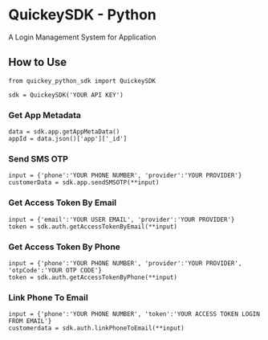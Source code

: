 # QuickeySDK - Python

A Login Management System for Application

## How to Use

```
from quickey_python_sdk import QuickeySDK

sdk = QuickeySDK('YOUR API KEY')
```

### Get App Metadata
```
data = sdk.app.getAppMetaData()
appId = data.json()['app']['_id']
```

### Send SMS OTP
```
input = {'phone':'YOUR PHONE NUMBER', 'provider':'YOUR PROVIDER'}
customerData = sdk.app.sendSMSOTP(**input)
```

### Get Access Token By Email
```
input = {'email':'YOUR USER EMAIL', 'provider':'YOUR PROVIDER'}
token = sdk.auth.getAccessTokenByEmail(**input)
```

### Get Access Token By Phone
```
input = {'phone':'YOUR PHONE NUMBER', 'provider':'YOUR PROVIDER', 'otpCode':'YOUR OTP CODE'}
token = sdk.auth.getAccessTokenByPhone(**input)
```

### Link Phone To Email
```
input = {'phone':'YOUR PHONE NUMBER', 'token':'YOUR ACCESS TOKEN LOGIN FROM EMAIL'}
customerdata = sdk.auth.linkPhoneToEmail(**input)
```